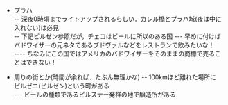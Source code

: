 - プラハ  
  -- 深夜0時頃までライトアップされるらしい．カレル橋とプラハ城(夜は中に入れない)は必見  
  -- 下記ピルゼン参照だが，チェコはビールに所以のある国
    --- 早めに付けばバドワイザーの元ネタであるブドヴァルなどをレストランで飲みたいな！  
      ---- ちなみにこの国ではアメリカのバドワイザーをそのままの商標で売ることはできない！
  
- 周りの街とか(時間が余れば．たぶん無理かな)
  -- 100kmほど離れた場所にピルゼニ(ピルゼン)という町がある  
    --- ビールの種類であるピルスナー発祥の地で醸造所がある






